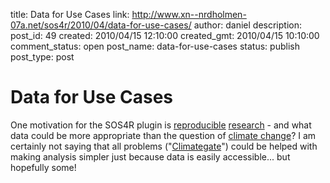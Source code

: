 title: Data for Use Cases
link: http://www.xn--nrdholmen-07a.net/sos4r/2010/04/data-for-use-cases/
author: daniel
description: 
post_id: 49
created: 2010/04/15 12:10:00
created_gmt: 2010/04/15 10:10:00
comment_status: open
post_name: data-for-use-cases
status: publish
post_type: post

# Data for Use Cases

One motivation for the SOS4R plugin is [reproducible](http://en.wikipedia.org/wiki/Reproducibility) [research](http://reproducibleresearch.net/index.php/Main_Page) \- and what data could be more appropriate than the question of [climate change](http://en.wikipedia.org/wiki/Climate_change)? I am certainly not saying that all problems ("[Climategate](http://en.wikipedia.org/wiki/Climatic_Research_Unit_email_controversy)") could be helped with making analysis simpler just because data is easily accessible... but hopefully some!